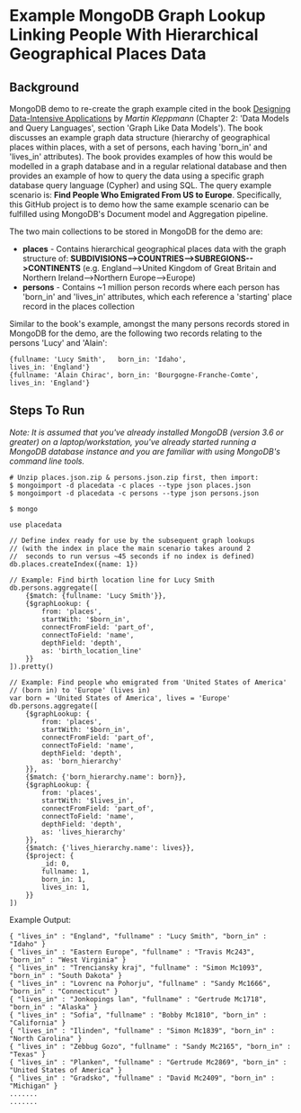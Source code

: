 # Example MongoDB Graph Lookup Linking People With Hierarchical Geographical Places Data

## Background

MongoDB demo to re-create the graph example cited in the book [Designing Data-Intensive Applications](https://dataintensive.net/) by _Martin Kleppmann_ (Chapter 2: 'Data Models and Query Languages', section 'Graph Like Data Models'). The book discusses an example graph data structure (hierarchy of geographical places within places, with a set of persons, each having 'born_in' and 'lives_in' attributes). The book provides examples of how this would be modelled in a graph database and in a regular relational database and then provides an example of how to query the data using a specific graph database query language (Cypher) and using SQL. The query example scenario is: __Find People Who Emigrated From US to Europe__. Specifically, this GitHub project is to demo how the same example scenario can be fulfilled using MongoDB's Document model and Aggregation pipeline.

The two main collections to be stored in MongoDB for the demo are:

* __places__  - Contains hierarchical geographical places data with the graph structure of: __SUBDIVISIONS-->COUNTRIES-->SUBREGIONS-->CONTINENTS__ (e.g. England-->United Kingdom of Great Britain and Northern Ireland-->Northern Europe-->Europe)
* __persons__ - Contains ~1 million person records where each person has 'born_in' and 'lives_in' attributes, which each reference a 'starting' place record in the places collection

Similar to the book's example, amongst the many persons records stored in MongoDB for the demo, are the following two records relating to the persons 'Lucy' and 'Alain':

    {fullname: 'Lucy Smith',   born_in: 'Idaho',                   lives_in: 'England'}
    {fullname: 'Alain Chirac', born_in: 'Bourgogne-Franche-Comte', lives_in: 'England'}


## Steps To Run

_Note: It is assumed that you've already installed MongoDB (version 3.6 or greater) on a laptop/workstation, you've already started running a MongoDB database instance and you are familiar with using MongoDB's command line tools._

    # Unzip places.json.zip & persons.json.zip first, then import:
    $ mongoimport -d placedata -c places --type json places.json
    $ mongoimport -d placedata -c persons --type json persons.json

    $ mongo

    use placedata

    // Define index ready for use by the subsequent graph lookups
    // (with the index in place the main scenario takes around 2 
    //  seconds to run versus ~45 seconds if no index is defined)
    db.places.createIndex({name: 1})

    // Example: Find birth location line for Lucy Smith
    db.persons.aggregate([
        {$match: {fullname: 'Lucy Smith'}},
        {$graphLookup: {
            from: 'places',
            startWith: '$born_in',
            connectFromField: 'part_of',
            connectToField: 'name',
            depthField: 'depth',
            as: 'birth_location_line'
        }}
    ]).pretty()

    // Example: Find people who emigrated from 'United States of America'
    // (born in) to 'Europe' (lives in)
    var born = 'United States of America', lives = 'Europe'
    db.persons.aggregate([
        {$graphLookup: {
            from: 'places',
            startWith: '$born_in',
            connectFromField: 'part_of',
            connectToField: 'name',
            depthField: 'depth',
            as: 'born_hierarchy'
        }},
        {$match: {'born_hierarchy.name': born}},
        {$graphLookup: {
            from: 'places',
            startWith: '$lives_in',
            connectFromField: 'part_of',
            connectToField: 'name',
            depthField: 'depth',
            as: 'lives_hierarchy'
        }},
        {$match: {'lives_hierarchy.name': lives}},
        {$project: {
            _id: 0,
            fullname: 1, 
            born_in: 1, 
            lives_in: 1, 
        }}
    ])

Example Output:

    { "lives_in" : "England", "fullname" : "Lucy Smith", "born_in" : "Idaho" }
    { "lives_in" : "Eastern Europe", "fullname" : "Travis Mc243", "born_in" : "West Virginia" }
    { "lives_in" : "Trenciansky kraj", "fullname" : "Simon Mc1093", "born_in" : "South Dakota" }
    { "lives_in" : "Lovrenc na Pohorju", "fullname" : "Sandy Mc1666", "born_in" : "Connecticut" }
    { "lives_in" : "Jonkopings lan", "fullname" : "Gertrude Mc1718", "born_in" : "Alaska" }
    { "lives_in" : "Sofia", "fullname" : "Bobby Mc1810", "born_in" : "California" }
    { "lives_in" : "Ilinden", "fullname" : "Simon Mc1839", "born_in" : "North Carolina" }
    { "lives_in" : "Zebbug Gozo", "fullname" : "Sandy Mc2165", "born_in" : "Texas" }
    { "lives_in" : "Planken", "fullname" : "Gertrude Mc2869", "born_in" : "United States of America" }
    { "lives_in" : "Gradsko", "fullname" : "David Mc2409", "born_in" : "Michigan" }
    .......
    .......
